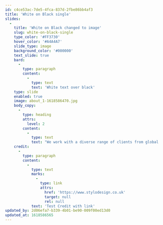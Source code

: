 ```yaml
---
id: c4ce53ac-7de5-4fca-837d-2fbe86bb4af3
title: 'White on Black single'
slides:
  -
    title: 'White on Black changed to image'
    slug: white-on-black-single
    type_color: '#FF3730'
    hover_color: '#A4A4A7'
    slide_type: image
    background_color: '#000000'
    text_slide: true
    bard:
      -
        type: paragraph
        content:
          -
            type: text
            text: 'White text over black'
    type: slide
    enabled: true
    image: about_1-1618586470.jpg
    body_copy:
      -
        type: heading
        attrs:
          level: 2
        content:
          -
            type: text
            text: "We work with a diverse range of clients from global corporations through to sole traders, always delivering the highest levels of design and technical solutions.\_Founded in late 2000, we have developed many long term relationships with our clients."
    credit:
      -
        type: paragraph
        content:
          -
            type: text
            marks:
              -
                type: link
                attrs:
                  href: 'https://www.stylodesign.co.uk'
                  target: null
                  rel: null
            text: 'Test Credit with link'
updated_by: 2d06efa7-b339-4b01-be90-009f00ed13d0
updated_at: 1618586565
---
```

